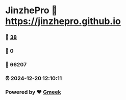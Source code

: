 # JinzhePro :link: https://jinzhepro.github.io 
### :page_facing_up: [38](https://jinzhepro.github.io/tag.html) 
### :speech_balloon: 0 
### :hibiscus: 66207 
### :alarm_clock: 2024-12-20 12:10:11 
### Powered by :heart: [Gmeek](https://github.com/Meekdai/Gmeek)
